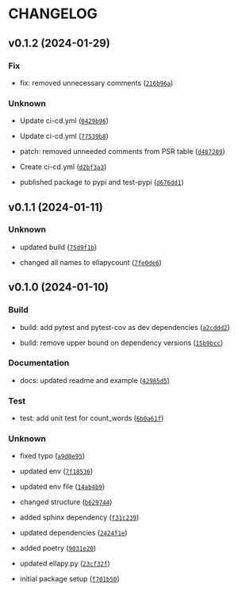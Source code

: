# CHANGELOG



## v0.1.2 (2024-01-29)

### Fix

* fix: removed unnecessary comments ([`216b96a`](https://github.com/ella-irene/ellapycount/commit/216b96abb384a73646f3e08a31f03fb5b7111e8d))

### Unknown

* Update ci-cd.yml ([`0429b96`](https://github.com/ella-irene/ellapycount/commit/0429b96f00e4565d4a620b0ce643ecb19e4e1e3b))

* Update ci-cd.yml ([`77539b8`](https://github.com/ella-irene/ellapycount/commit/77539b88d89281b23c539428f0bfce9d5a911b64))

* patch: removed unneeded comments from PSR table ([`d487289`](https://github.com/ella-irene/ellapycount/commit/d48728945f2a2f3076619b3f8dcb58356928bf9b))

* Create ci-cd.yml ([`d2bf3a3`](https://github.com/ella-irene/ellapycount/commit/d2bf3a3b441f15e5eb787b3477ee2b880745e83b))

* published package to pypi and test-pypi ([`d676dd1`](https://github.com/ella-irene/ellapycount/commit/d676dd18685ab2ccd87796766d227cbedba18595))


## v0.1.1 (2024-01-11)

### Unknown

* updated build ([`75d9f1b`](https://github.com/ella-irene/ellapycount/commit/75d9f1b0cd23ae465095d9e64c6edec1d7f744d2))

* changed all names to ellapycount ([`7fe0de6`](https://github.com/ella-irene/ellapycount/commit/7fe0de66cb0a500c15020dbbe4fc42e556023127))


## v0.1.0 (2024-01-10)

### Build

* build: add pytest and pytest-cov as dev dependencies ([`a2cddd2`](https://github.com/ella-irene/ellapycount/commit/a2cddd2313b1b9e355f88bc0724df5dfe645d7d4))

* build: remove upper bound on dependency versions ([`15b9bcc`](https://github.com/ella-irene/ellapycount/commit/15b9bccc636df0a95b3176a537d1a897c1d2c2aa))

### Documentation

* docs: updated readme and example ([`42985d5`](https://github.com/ella-irene/ellapycount/commit/42985d5ec898afe2426cf2d300a28cf9caf9c3dc))

### Test

* test: add unit test for count_words ([`6b0a61f`](https://github.com/ella-irene/ellapycount/commit/6b0a61f3b68bd70e82150082237fd93250ba41d9))

### Unknown

* fixed typo ([`a9d0e95`](https://github.com/ella-irene/ellapycount/commit/a9d0e95ba03dd4c663f5d3c80f2024e90aa44701))

* updated env ([`7f18536`](https://github.com/ella-irene/ellapycount/commit/7f1853695b9b9467090043fdacb4baae9226a0fb))

* updated env file ([`14ab4b9`](https://github.com/ella-irene/ellapycount/commit/14ab4b99fec43946f3cd7e9bd234c2da8927d7a3))

* changed structure ([`b629744`](https://github.com/ella-irene/ellapycount/commit/b6297447ef80d49718fea328779e3ed13c70a46a))

* added sphinx dependency ([`f31c239`](https://github.com/ella-irene/ellapycount/commit/f31c239373aaf15c879a5331d471925f20c8cc26))

* updated dependencies ([`2424f1e`](https://github.com/ella-irene/ellapycount/commit/2424f1e46201e07b4fe6655682112e20c93fddbc))

* added poetry ([`9031e20`](https://github.com/ella-irene/ellapycount/commit/9031e20ab22693bcf761dfd41c1bfc238b2a4bda))

* updated ellapy.py ([`23cf32f`](https://github.com/ella-irene/ellapycount/commit/23cf32ff721d1d0481863d47f3b3740d5de7e9e3))

* initial package setup ([`f701b50`](https://github.com/ella-irene/ellapycount/commit/f701b504d3861837a8e625a31bad48b7ae513431))

